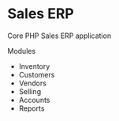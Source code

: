 # Sales ERP
Core PHP Sales ERP application

Modules
- Inventory
- Customers
- Vendors
- Selling
- Accounts
- Reports
